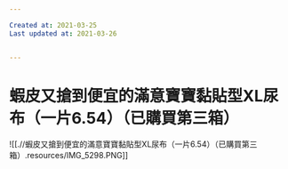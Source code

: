 ```yaml
---

Created at: 2021-03-25
Last updated at: 2021-03-26


---
```


# 蝦皮又搶到便宜的滿意寶寶黏貼型XL尿布（一片6.54）（已購買第三箱）


![[.//蝦皮又搶到便宜的滿意寶寶黏貼型XL尿布（一片6.54）（已購買第三箱）.resources/IMG_5298.PNG]]

